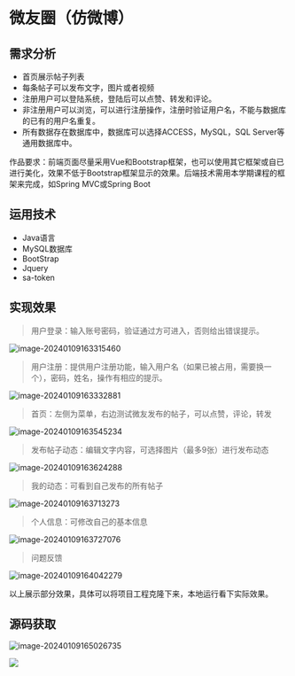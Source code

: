 # 微友圈（仿微博）

## 需求分析



- 首页展示帖子列表
- 每条帖子可以发布文字，图片或者视频
- 注册用户可以登陆系统，登陆后可以点赞、转发和评论。
- 非注册用户可以浏览，可以进行注册操作，注册时验证用户名，不能与数据库的已有的用户名重复。
- 所有数据存在数据库中，数据库可以选择ACCESS，MySQL，SQL Server等通用数据库中。

作品要求：前端页面尽量采用Vue和Bootstrap框架，也可以使用其它框架或自已进行美化，效果不低于Bootstrap框架显示的效果。后端技术需用本学期课程的框架来完成，如Spring MVC或Spring Boot



## 运用技术

- Java语言
- MySQL数据库
- BootStrap
- Jquery
- sa-token

## 实现效果

> 用户登录：输入账号密码，验证通过方可进入，否则给出错误提示。

![image-20240109163315460](http://cdn.qiniu.liyansheng.top/typora/image-20240109163315460.png)

> 用户注册：提供用户注册功能，输入用户名（如果已被占用，需要换一个），密码，姓名，操作有相应的提示。

 ![image-20240109163332881](http://cdn.qiniu.liyansheng.top/typora/image-20240109163332881.png)

> 首页：左侧为菜单，右边测试微友发布的帖子，可以点赞，评论，转发

![image-20240109163545234](http://cdn.qiniu.liyansheng.top/typora/image-20240109163545234.png)

> 发布帖子动态：编辑文字内容，可选择图片（最多9张）进行发布动态

![image-20240109163624288](http://cdn.qiniu.liyansheng.top/typora/image-20240109163624288.png)

>  我的动态：可看到自己发布的所有帖子

![image-20240109163713273](http://cdn.qiniu.liyansheng.top/typora/image-20240109163713273.png)

> 个人信息：可修改自己的基本信息

![image-20240109163727076](http://cdn.qiniu.liyansheng.top/typora/image-20240109163727076.png)

> 问题反馈

![image-20240109164042279](http://cdn.qiniu.liyansheng.top/typora/image-20240109164042279.png)

 

以上展示部分效果，具体可以将项目工程克隆下来，本地运行看下实际效果。




## 源码获取

![image-20240109165026735](http://cdn.qiniu.liyansheng.top/typora/image-20240109165026735.png)

![](http://cdn.qiniu.liyansheng.top/typora/ad.jpg)

